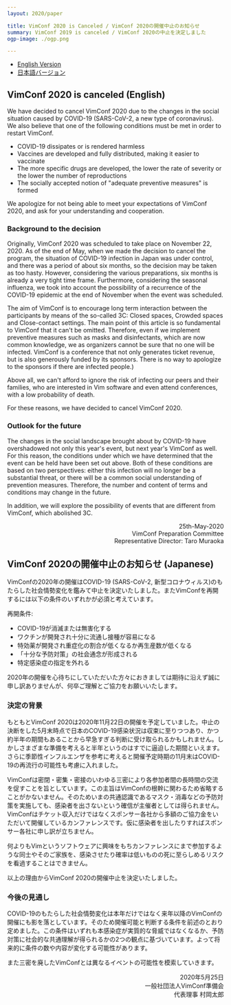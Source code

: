 ```yaml
---
layout: 2020/paper

title: VimConf 2020 is Canceled / VimConf 2020の開催中止のお知らせ
summary: VimConf 2019 is canceled / VimConf 2020の中止を決定しました
ogp-image: ./ogp.png

---
```


*   [English Version](#english)
*   [日本語バージョン](#japanese)

## <a name="english">VimConf 2020 is canceled (English)</a>

We have decided to cancel VimConf 2020 due to the changes in the social situation caused by COVID-19 (SARS-CoV-2, a new type of coronavirus). We also believe that one of the following conditions must be met in order to restart VimConf.

* COVID-19 dissipates or is rendered harmless
* Vaccines are developed and fully distributed, making it easier to vaccinate
* The more specific drugs are developed, the lower the rate of severity or the lower the number of reproductions
* The socially accepted notion of "adequate preventive measures" is formed

We apologize for not being able to meet your expectations of VimConf 2020, and ask for your understanding and cooperation.

### Background to the decision

Originally, VimConf 2020 was scheduled to take place on November 22, 2020.
As of the end of May, when we made the decision to cancel the program, the situation of COVID-19 infection in Japan was under control, and there was a period of about six months, so the decision may be taken as too hasty.
However, considering the various preparations, six months is already a very tight time frame.
Furthermore, considering the seasonal influenza, we took into account the possibility of a recurrence of the COVID-19 epidemic at the end of November when the event was scheduled.

The aim of VimConf is to encourage long term interaction between the participants by means of the so-called 3C: Closed spaces, Crowded spaces and Close-contact settings.
The main point of this article is so fundamental to VimConf that it can't be omitted. Therefore, even if we implement preventive measures such as masks and disinfectants, which are now common knowledge, we as organizers cannot be sure that no one will be infected.
VimConf is a conference that not only generates ticket revenue, but is also generously funded by its sponsors. There is no way to apologize to the sponsors if there are infected people.)

Above all, we can't afford to ignore the risk of infecting our peers and their families, who are interested in Vim software and even attend conferences, with a low probability of death.

For these reasons, we have decided to cancel VimConf 2020.

### Outlook for the future

The changes in the social landscape brought about by COVID-19 have overshadowed not only this year's event, but next year's VimConf as well.
For this reason, the conditions under which we have determined that the event can be held have been set out above.
Both of these conditions are based on two perspectives: either this infection will no longer be a substantial threat, or there will be a common social understanding of prevention measures.
Therefore, the number and content of terms and conditions may change in the future.

In addition, we will explore the possibility of events that are different from VimConf, which abolished 3C.

<div style="text-align: right">
25th-May-2020<br/>
VimConf Preparation Committee<br/>
Representative Director: Taro Muraoka<br/>
</div>

## <a name="japanese">VimConf 2020の開催中止のお知らせ (Japanese)</a>

VimConfの2020年の開催はCOVID-19 (SARS-CoV-2, 新型コロナウィルス)のもたらした社会情勢変化を鑑みて中止を決定いたしました。またVimConfを再開するには以下の条件のいずれかが必須と考えています。

再開条件:

*   COVID-19が消滅または無害化する
*   ワクチンが開発され十分に流通し接種が容易になる
*   特効薬が開発され重症化の割合が低くなるか再生産数が低くなる
*   「十分な予防対策」の社会通念が形成される
*   特定感染症の指定を外れる

2020年の開催を心待ちにしていただいた方々におきましては期待に沿えず誠に申し訳ありませんが、何卒ご理解とご協力をお願いいたします。

### 決定の背景

もともとVimConf 2020は2020年11月22日の開催を予定していました。中止の決断をした5月末時点で日本のCOVID-19感染状況は収束に至りつつあり、かつ約半年の期間もあることから早急すぎる判断に受け取られるかもしれません。しかしさまざまな準備を考えると半年というのはすでに逼迫した期間といえます。さらに季節性インフルエンザを参考に考えると開催予定時期の11月末はCOVID-19の再流行の可能性も考慮に入れました。

VimConfは密閉・密集・密接のいわゆる三密により各参加者間の長時間の交流を促すことを旨としています。この主旨はVimConfの根幹に関わるため省略することがかないません。そのためいまの共通認識であるマスク・消毒などの予防対策を実施しても、感染者を出さないという確信が主催者としては得られません。VimConfはチケット収入だけではなくスポンサー各社から多額のご協力金をいただいて開催しているカンファレンスです。仮に感染者を出したりすればスポンサー各社に申し訳が立ちません。 

何よりもVimというソフトウェアに興味をもちカンファレンスにまで参加するような同士やそのご家族を、感染させたり確率は低いものの死に至らしめるリスクを看過することはできません。

以上の理由からVimConf 2020の開催中止を決定いたしました。

### 今後の見通し

COVID-19のもたらした社会情勢変化は本年だけではなく来年以降のVimConfの開催にも影を落としています。そのため開催可能と判断する条件を前述のとおり定めました。この条件はいずれも本感染症が実質的な脅威ではなくなるか、予防対策に社会的な共通理解が得られるかの2つの観点に基づいています。よって将来的に条件の数や内容が変化する可能性があります。

また三密を廃したVimConfとは異なるイベントの可能性を模索していきます。


<div style="text-align: right">
2020年5月25日<br/>
一般社団法人VimConf準備会<br/>
代表理事 村岡太郎<br/>
</div>
